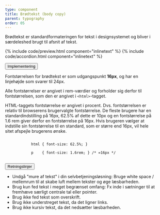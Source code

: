 ```yaml
---
type: component
title: Brødtekst (body copy)
parent: typography
order: 05
---
```


<p class="font-lead">Brødtekst er standardformateringen for tekst i designsystemet og bliver i særdeleshed brugt til afsnit af tekst.</p>

{% include code/preview.html component="inlinetext" %}
{% include code/accordion.html component="inlinetext" %}

<div class="accordion-bordered">
  <button class="button-unstyled accordion-button"
      aria-expanded="false" aria-controls="bodycopy-docs-tech">
    Implementering
  </button>
  <div id="bodycopy-docs-tech" aria-hidden="true" class="accordion-content">
    <p>Fontstørrelsen for brødtekst er som udgangspunkt <strong>16px</strong>, og har en linjehøjde som svarer til 24px.</p>
    <p>Alle fontstørrelser er angivet i rem-værdier og forholder sig derfor til fontstørrelsen, som den er angivet i <code>&lt;html&gt;</code>-tagget.</p>
    <p>HTML-taggets fontstørrelse er angivet i procent. Dvs. fontstørrelsen er relativ til browserens brugervalgte fontstørrelse. De fleste brugere har en standardindstilling på 16px, 62.5% af dette er 10px og en fontstørrelse på 1.6 rem giver derfor en fontstørrelse på 16px. Hvis brugeren vælger at indstille sin fontstørrelse til en standard, som er større end 16px, vil hele sitet afspejle brugerens ønske.</p>
    <div class="code-highlight">
        <code>        
            html { font-size: 62.5%; } <br>
            p &nbsp;&nbsp;&nbsp;{ font-size: 1.6rem; } /* =16px */ <br>
        </code>
    </div>
  </div>
</div>

<div class="accordion-bordered">
  <button class="button-unstyled accordion-button"
      aria-expanded="true" aria-controls="typobody-docs">
    Retningslinjer
  </button>
  <div id="typobody-docs" aria-hidden="false" class="accordion-content">
    <article>
      <section>   
          <ul>
            <li>Undgå "mure af tekst" i din selvbetjeningsløsning: Bruge white space / mellemrum til at skabe luft mellem tekster og øge læsbarheden.</li>
            <li>Brug kun fed tekst i meget begrænset omfang: Fx inde i sætninger til at fremhæve særligt centrale tal eller pointer.</li>
            <li>Brug ikke fed tekst som overskrift.</li>
            <li>Brug ikke understreget tekst, da det ligner links.</li>
            <li>Brug ikke kursiv tekst, da det nedsætter læsbarheden.</li>
          </ul>
      </section>
    </article>
  </div>
</div>